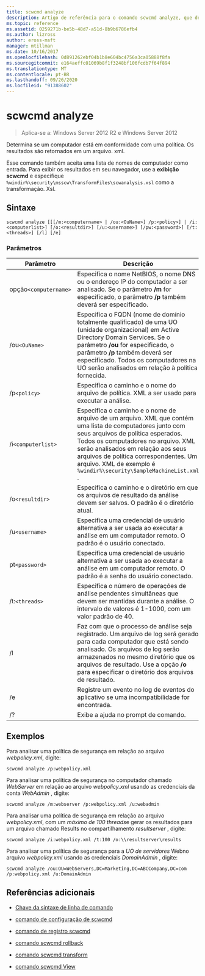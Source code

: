 ```yaml
---
title: scwcmd analyze
description: Artigo de referência para o comando scwcmd analyze, que determina se um computador está em conformidade com uma política.
ms.topic: reference
ms.assetid: 0259271b-be5b-48d7-a51d-8b9b6786efb4
ms.author: lizross
author: eross-msft
manager: mtillman
ms.date: 10/16/2017
ms.openlocfilehash: 0d891262ebf04b1b8e604bc4756a3ca05888f8fa
ms.sourcegitcommit: e164aeffc01069b8f1f3248bf106fcdb7f64f894
ms.translationtype: MT
ms.contentlocale: pt-BR
ms.lasthandoff: 09/26/2020
ms.locfileid: "91388602"
---
```

# <a name="scwcmd-analyze"></a>scwcmd analyze

> Aplica-se a: Windows Server 2012 R2 e Windows Server 2012

Determina se um computador está em conformidade com uma política. Os resultados são retornados em um arquivo. xml.

Esse comando também aceita uma lista de nomes de computador como entrada. Para exibir os resultados em seu navegador, use a **exibição scwcmd** e especifique `%windir%\security\msscw\TransformFiles\scwanalysis.xsl` como a transformação. Xsl.

## <a name="syntax"></a>Sintaxe

```
scwcmd analyze [[[/m:<computername> | /ou:<OuName>] /p:<policy>] | /i:<computerlist>] [/o:<resultdir>] [/u:<username>] [/pw:<password>] [/t:<threads>] [/l] [/e]
```

### <a name="parameters"></a>Parâmetros

| Parâmetro | Descrição |
|--|--|
| opção`<computername>` | Especifica o nome NetBIOS, o nome DNS ou o endereço IP do computador a ser analisado. Se o parâmetro **/m** for especificado, o parâmetro **/p** também deverá ser especificado. |
| /ou`<OuName>` | Especifica o FQDN (nome de domínio totalmente qualificado) de uma UO (unidade organizacional) em Active Directory Domain Services. Se o parâmetro **/ou** for especificado, o parâmetro **/p** também deverá ser especificado. Todos os computadores na UO serão analisados em relação à política fornecida. |
| /p`<policy>` | Especifica o caminho e o nome do arquivo de política. XML a ser usado para executar a análise. |
| /i`<computerlist>` | Especifica o caminho e o nome de arquivo de um arquivo. XML que contém uma lista de computadores junto com seus arquivos de política esperados. Todos os computadores no arquivo. XML serão analisados em relação aos seus arquivos de política correspondentes. Um arquivo. XML de exemplo é `%windir%\security\SampleMachineList.xml` . |
| /o`<resultdir>` | Especifica o caminho e o diretório em que os arquivos de resultado da análise devem ser salvos. O padrão é o diretório atual. |
| /u`<username>` | Especifica uma credencial de usuário alternativa a ser usada ao executar a análise em um computador remoto. O padrão é o usuário conectado. |
| pt`<password>` | Especifica uma credencial de usuário alternativa a ser usada ao executar a análise em um computador remoto. O padrão é a senha do usuário conectado. |
| /t:`<threads>` | Especifica o número de operações de análise pendentes simultâneas que devem ser mantidas durante a análise. O intervalo de valores é 1-1000, com um valor padrão de 40. |
| /l | Faz com que o processo de análise seja registrado. Um arquivo de log será gerado para cada computador que está sendo analisado. Os arquivos de log serão armazenados no mesmo diretório que os arquivos de resultado. Use a opção **/o** para especificar o diretório dos arquivos de resultado. |
| /e | Registre um evento no log de eventos do aplicativo se uma incompatibilidade for encontrada. |
| /? | Exibe a ajuda no prompt de comando. |

## <a name="examples"></a>Exemplos

Para analisar uma política de segurança em relação ao arquivo *webpolicy.xml*, digite:

```
scwcmd analyze /p:webpolicy.xml
```

Para analisar uma política de segurança no computador chamado *WebServer* em relação ao arquivo *webpolicy.xml* usando as credenciais da conta *WebAdmin* , digite:

```
scwcmd analyze /m:webserver /p:webpolicy.xml /u:webadmin
```

Para analisar uma política de segurança em relação ao arquivo *webpolicy.xml*, com um *máximo de 100 threads*e gerar os resultados para um arquivo chamado Results no compartilhamento *resultserver* , digite:

```
scwcmd analyze /i:webpolicy.xml /t:100 /o:\\resultserver\results
```

Para analisar uma política de segurança para a *UO de servidores* Webno arquivo *webpolicy.xml* usando as credenciais *DomainAdmin* , digite:

```
scwcmd analyze /ou:OU=WebServers,DC=Marketing,DC=ABCCompany,DC=com /p:webpolicy.xml /u:DomainAdmin
```

## <a name="additional-references"></a>Referências adicionais

- [Chave da sintaxe de linha de comando](command-line-syntax-key.md)

- [comando de configuração de scwcmd](scwcmd-configure.md)

- [comando de registro scwcmd](scwcmd-register.md)

- [comando scwcmd rollback](scwcmd-rollback.md)

- [comando scwcmd transform](scwcmd-transform.md)

- [comando scwcmd View](scwcmd-view.md)